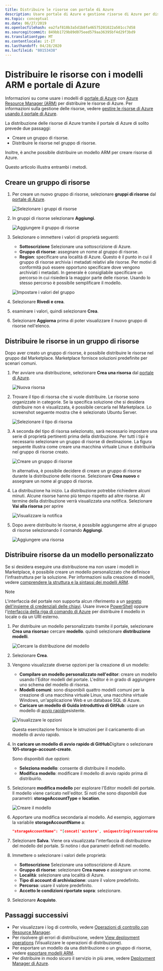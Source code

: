 ```yaml
---
title: Distribuire le risorse con portale di Azure
description: Usare portale di Azure e gestione risorse di Azure per distribuire le risorse in un gruppo di risorse nella sottoscrizione.
ms.topic: conceptual
ms.date: 06/27/2019
ms.openlocfilehash: ea2faf810b3a5d1b8fa46575201022a501cc7d58
ms.sourcegitcommit: 849bb1729b89d075eed579aa36395bf4d29f3bd9
ms.translationtype: MT
ms.contentlocale: it-IT
ms.lasthandoff: 04/28/2020
ms.locfileid: "80153438"
---
```

# <a name="deploy-resources-with-arm-templates-and-azure-portal"></a>Distribuire le risorse con i modelli ARM e portale di Azure

Informazioni su come usare i modelli di [portale di Azure](https://portal.azure.com) con [Azure Resource Manager (ARM)](overview.md) per distribuire le risorse di Azure. Per informazioni sulla gestione delle risorse, vedere [gestire le risorse di Azure usando il portale di Azure](../management/manage-resources-portal.md).

La distribuzione delle risorse di Azure tramite il portale di Azure di solito prevede due passaggi:

- Creare un gruppo di risorse.
- Distribuire le risorse nel gruppo di risorse.

Inoltre, è anche possibile distribuire un modello ARM per creare risorse di Azure.

Questo articolo illustra entrambi i metodi.

## <a name="create-a-resource-group"></a>Creare un gruppo di risorse

1. Per creare un nuovo gruppo di risorse, selezionare **gruppi di risorse** dal [portale di Azure](https://portal.azure.com).

   ![Selezionare i gruppi di risorse](./media/deploy-portal/select-resource-groups.png)

1. In gruppi di risorse selezionare **Aggiungi**.

   ![Aggiungere il gruppo di risorse](./media/deploy-portal/add-resource-group.png)

1. Selezionare o immettere i valori di proprietà seguenti:

    - **Sottoscrizione** Selezionare una sottoscrizione di Azure.
    - **Gruppo di risorse**: assegnare un nome al gruppo di risorse.
    - **Region**: specificare una località di Azure. Questo è il punto in cui il gruppo di risorse archivia i metadati relativi alle risorse. Per motivi di conformità può essere opportuno specificare dove vengono archiviati i metadati. In generale è consigliabile specificare un percorso in cui risiederà la maggior parte delle risorse. Usando lo stesso percorso è possibile semplificare il modello.

   ![Impostare i valori del gruppo](./media/deploy-portal/set-group-properties.png)

1. Selezionare **Rivedi e crea**.
1. esaminare i valori, quindi selezionare **Crea**.
1. Selezionare **Aggiorna** prima di poter visualizzare il nuovo gruppo di risorse nell'elenco.

## <a name="deploy-resources-to-a-resource-group"></a>Distribuire le risorse in un gruppo di risorse

Dopo aver creato un gruppo di risorse, è possibile distribuire le risorse nel gruppo dal Marketplace. Marketplace fornisce soluzioni predefinite per scenari comuni.

1. Per avviare una distribuzione, selezionare **Crea una risorsa** dal [portale di Azure](https://portal.azure.com).

   ![Nuova risorsa](./media/deploy-portal/new-resources.png)

1. Trovare il tipo di risorsa che si vuole distribuire. Le risorse sono organizzate in categorie. Se la specifica soluzione che si desidera distribuire non è visualizzata, è possibile cercarla nel Marketplace. Lo screenshot seguente mostra che è selezionato Ubuntu Server.

   ![Selezionare il tipo di risorsa](./media/deploy-portal/select-resource-type.png)

1. A seconda del tipo di risorsa selezionato, sarà necessario impostare una serie di proprietà pertinenti prima della distribuzione. Per tutti i tipi è necessario selezionare un gruppo di risorse di destinazione. La figura seguente illustra come creare una macchina virtuale Linux e distribuirla nel gruppo di risorse creato.

   ![Creare un gruppo di risorse](./media/deploy-portal/select-existing-group.png)

   In alternativa, è possibile decidere di creare un gruppo di risorse durante la distribuzione delle risorse. Selezionare **Crea nuovo** e assegnare un nome al gruppo di risorse.

1. La distribuzione ha inizio. La distribuzione potrebbe richiedere alcuni minuti. Alcune risorse hanno più tempo rispetto ad altre risorse. Al termine della distribuzione verrà visualizzata una notifica. Selezionare **Vai alla risorsa** per aprire

   ![Visualizzare la notifica](./media/deploy-portal/view-notification.png)

1. Dopo avere distribuito le risorse, è possibile aggiungerne altre al gruppo di risorse selezionando il comando **Aggiungi**.

   ![Aggiungere una risorsa](./media/deploy-portal/add-resource.png)

## <a name="deploy-resources-from-custom-template"></a>Distribuire risorse da un modello personalizzato

Se si desidera eseguire una distribuzione ma non usare i modelli in Marketplace, è possibile creare un modello personalizzato che definisce l'infrastruttura per la soluzione. Per informazioni sulla creazione di modelli, vedere [comprendere la struttura e la sintassi dei modelli ARM](template-syntax.md).

> [!NOTE]
> L'interfaccia del portale non supporta alcun riferimento a un [segreto dell'insieme di credenziali delle chiavi](key-vault-parameter.md). Usare invece [PowerShell](deploy-powershell.md) oppure l'[interfaccia della riga di comando di Azure](deploy-cli.md) per distribuire il modello in locale o da un URI esterno.

1. Per distribuire un modello personalizzato tramite il portale, selezionare **Crea una risorsa**e cercare **modello**. quindi selezionare **distribuzione modelli**.

   ![Cercare la distribuzione del modello](./media/deploy-portal/search-template.png)

1. Selezionare **Crea**.
1. Vengono visualizzate diverse opzioni per la creazione di un modello:

    - **Compilare un modello personalizzato nell'editor**: creare un modello usando l'Editor modelli del portale.  L'editor è in grado di aggiungere uno schema del modello di risorsa.
    - **Modelli comuni**: sono disponibili quattro modelli comuni per la creazione di una macchina virtuale Linux, una macchina virtuale Windows, un'applicazione Web e un database SQL di Azure.
    - **Caricare un modello di Guida introduttiva di GitHub**: usare un modello di [avvio rapido](https://azure.microsoft.com/resources/templates/)esistente.

   ![Visualizzare le opzioni](./media/deploy-portal/see-options.png)

    Questa esercitazione fornisce le istruzioni per il caricamento di un modello di avvio rapido.

1. In **caricare un modello di avvio rapido di GitHub**Digitare o selezionare **101-storage-account-create**.

    Sono disponibili due opzioni:

    - **Seleziona modello**: consente di distribuire il modello.
    - **Modifica modello**: modificare il modello di avvio rapido prima di distribuirlo.

1. Selezionare **modifica modello** per esplorare l'Editor modelli del portale. Il modello viene caricato nell'editor. Si noti che sono disponibili due parametri: **storageAccountType** e **location**.

   ![Creare il modello](./media/deploy-portal/show-json.png)

1. Apportare una modifica secondaria al modello. Ad esempio, aggiornare la variabile **storageAccountName** a:

    ```json
    "storageAccountName": "[concat('azstore', uniquestring(resourceGroup().id))]"
    ```

1. Selezionare **Salva**. Viene ora visualizzata l'interfaccia di distribuzione del modello del portale. Si notino i due parametri definiti nel modello.
1. Immettere o selezionare i valori delle proprietà:

    - **Sottoscrizione** Selezionare una sottoscrizione di Azure.
    - **Gruppo di risorse**: selezionare **Crea nuovo** e assegnare un nome.
    - **Località**: selezionare una località di Azure.
    - **Tipo di account di archiviazione**: usare il valore predefinito.
    - **Percorso**: usare il valore predefinito.
    - **Accetto le condizioni riportate sopra**: selezionare.

1. Selezionare **Acquisto**.

## <a name="next-steps"></a>Passaggi successivi

- Per visualizzare i log di controllo, vedere [Operazioni di controllo con Resource Manager](../management/view-activity-logs.md).
- Per risolvere gli errori di distribuzione, vedere [View deployment operations](deployment-history.md) (Visualizzare le operazioni di distribuzione).
- Per esportare un modello da una distribuzione o un gruppo di risorse, vedere [esportare modelli ARM](export-template-portal.md).
- Per distribuire in modo sicuro il servizio in più aree, vedere [Deployment Manager di Azure](deployment-manager-overview.md).

